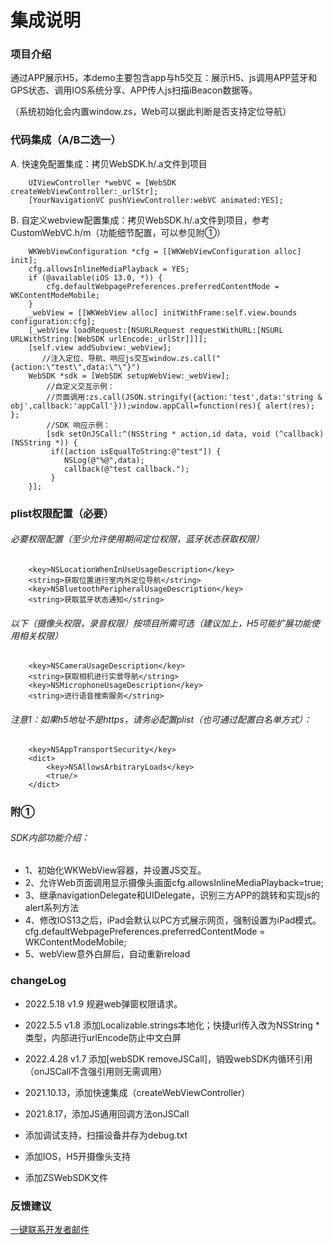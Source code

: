 # 集成说明

### 项目介绍

通过APP展示H5，本demo主要包含app与h5交互：展示H5、js调用APP蓝牙和GPS状态、调用IOS系统分享、APP传人js扫描iBeacon数据等。

（系统初始化会内置window.zs，Web可以据此判断是否支持定位导航）

### 代码集成（A/B二选一）

A. 快速免配置集成：拷贝WebSDK.h/.a文件到项目

```
    UIViewController *webVC = [WebSDK createWebViewController:_urlStr];
    [YourNavigationVC pushViewController:webVC animated:YES];
```

B. 自定义webview配置集成：拷贝WebSDK.h/.a文件到项目，参考CustomWebVC.h/m（功能细节配置，可以参见附①）

```
    WKWebViewConfiguration *cfg = [[WKWebViewConfiguration alloc] init];
    cfg.allowsInlineMediaPlayback = YES;
    if (@available(iOS 13.0, *)) {
        cfg.defaultWebpagePreferences.preferredContentMode = WKContentModeMobile;
    }
    _webView = [[WKWebView alloc] initWithFrame:self.view.bounds configuration:cfg];
    [_webView loadRequest:[NSURLRequest requestWithURL:[NSURL URLWithString:[WebSDK urlEncode:_urlStr]]]];
    [self.view addSubview:_webView];
       //注入定位、导航、响应js交互window.zs.call("{action:\"test\",data:\"\"}")
    WebSDK *sdk = [WebSDK setupWebView:_webView];
        //自定义交互示例：
        //页面调用:zs.call(JSON.stringify({action:'test',data:'string & obj',callback:'appCall'}));window.appCall=function(res){ alert(res); };
        //SDK 响应示例：
        [sdk setOnJSCall:^(NSString * action,id data, void (^callback)(NSString *)) {
         if([action isEqualToString:@"test"]) {
            NSLog(@"%@",data);
            callback(@"test callback.");
         }
    }];
```

### plist权限配置（必要）

###### 必要权限配置（至少允许使用期间定位权限，蓝牙状态获取权限）

```
    <key>NSLocationWhenInUseUsageDescription</key>
    <string>获取位置进行室内外定位导航</string>
    <key>NSBluetoothPeripheralUsageDescription</key>
    <string>获取蓝牙状态通知</string>
```

###### 以下（摄像头权限，录音权限）按项目所需可选（建议加上，H5可能扩展功能使用相关权限）

```
    <key>NSCameraUsageDescription</key>
    <string>获取相机进行实景导航</string>
    <key>NSMicrophoneUsageDescription</key>
    <string>进行语音搜索服务</string>
```

###### 注意1：如果h5地址不是https，请务必配置plist（也可通过配置白名单方式）：

```
    <key>NSAppTransportSecurity</key>
    <dict>
        <key>NSAllowsArbitraryLoads</key>
        <true/>
    </dict>
```

### 附①

###### SDK内部功能介绍：

- 1、初始化WKWebView容器，并设置JS交互。
- 2、允许Web页面调用显示摄像头画面cfg.allowsInlineMediaPlayback=true;
- 3、继承navigationDelegate和UIDelegate，识别三方APP的跳转和实现js的alert系列方法
- 4、修改IOS13之后，iPad会默认以PC方式展示网页，强制设置为iPad模式。 cfg.defaultWebpagePreferences.preferredContentMode = WKContentModeMobile;
- 5、webView意外白屏后，自动重新reload

### changeLog

* 2022.5.18 v1.9 规避web弹窗权限请求。

* 2022.5.5 v1.8 添加Localizable.strings本地化；快捷url传入改为NSString *类型，内部进行urlEncode防止中文白屏

* 2022.4.28 v1.7 添加[webSDK removeJSCall]，销毁webSDK内循环引用（onJSCall不含强引用则无需调用）
- 2021.10.13，添加快速集成（createWebViewController）

- 2021.8.17，添加JS通用回调方法onJSCall

- 添加调试支持，扫描设备并存为debug.txt

- 添加IOS，H5开摄像头支持

- 添加ZSWebSDK文件

### 反馈建议

[一键联系开发者邮件](mailto:thomas@brtbeacon.com?subject=ZSWebSDK&body=我的问题描述：)